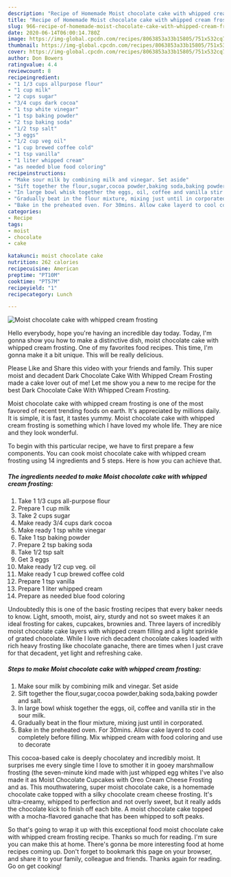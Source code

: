 ```yaml
---
description: "Recipe of Homemade Moist chocolate cake with whipped cream frosting"
title: "Recipe of Homemade Moist chocolate cake with whipped cream frosting"
slug: 966-recipe-of-homemade-moist-chocolate-cake-with-whipped-cream-frosting
date: 2020-06-14T06:00:14.780Z
image: https://img-global.cpcdn.com/recipes/8063853a33b15805/751x532cq70/moist-chocolate-cake-with-whipped-cream-frosting-recipe-main-photo.jpg
thumbnail: https://img-global.cpcdn.com/recipes/8063853a33b15805/751x532cq70/moist-chocolate-cake-with-whipped-cream-frosting-recipe-main-photo.jpg
cover: https://img-global.cpcdn.com/recipes/8063853a33b15805/751x532cq70/moist-chocolate-cake-with-whipped-cream-frosting-recipe-main-photo.jpg
author: Don Bowers
ratingvalue: 4.4
reviewcount: 8
recipeingredient:
- "1 1/3 cups allpurpose flour"
- "1 cup milk"
- "2 cups sugar"
- "3/4 cups dark cocoa"
- "1 tsp white vinegar"
- "1 tsp baking powder"
- "2 tsp baking soda"
- "1/2 tsp salt"
- "3 eggs"
- "1/2 cup veg oil"
- "1 cup brewed coffee cold"
- "1 tsp vanilla"
- "1 liter whipped cream"
- "as needed blue food coloring"
recipeinstructions:
- "Make sour milk by combining milk and vinegar. Set aside"
- "Sift together the flour,sugar,cocoa powder,baking soda,baking powder and salt."
- "In large bowl whisk together the eggs, oil, coffee and vanilla stir in the sour milk."
- "Gradually beat in the flour mixture, mixing just until in corporated."
- "Bake in the preheated oven. For 30mins. Allow cake layerd to cool completely before filling. Mix whipped cream with food coloring and use to decorate"
categories:
- Recipe
tags:
- moist
- chocolate
- cake

katakunci: moist chocolate cake 
nutrition: 262 calories
recipecuisine: American
preptime: "PT10M"
cooktime: "PT57M"
recipeyield: "1"
recipecategory: Lunch

---
```



![Moist chocolate cake with whipped cream frosting](https://img-global.cpcdn.com/recipes/8063853a33b15805/751x532cq70/moist-chocolate-cake-with-whipped-cream-frosting-recipe-main-photo.jpg)

Hello everybody, hope you're having an incredible day today. Today, I'm gonna show you how to make a distinctive dish, moist chocolate cake with whipped cream frosting. One of my favorites food recipes. This time, I'm gonna make it a bit unique. This will be really delicious.

Please Like and Share this video with your friends and family. This super moist and decadent Dark Chocolate Cake With Whipped Cream Frosting made a cake lover out of me! Let me show you a new to me recipe for the best Dark Chocolate Cake With Whipped Cream Frosting.

Moist chocolate cake with whipped cream frosting is one of the most favored of recent trending foods on earth. It's appreciated by millions daily. It is simple, it is fast, it tastes yummy. Moist chocolate cake with whipped cream frosting is something which I have loved my whole life. They are nice and they look wonderful.


To begin with this particular recipe, we have to first prepare a few components. You can cook moist chocolate cake with whipped cream frosting using 14 ingredients and 5 steps. Here is how you can achieve that.

<!--inarticleads1-->

##### The ingredients needed to make Moist chocolate cake with whipped cream frosting:

1. Take 1 1/3 cups all-purpose flour
1. Prepare 1 cup milk
1. Take 2 cups sugar
1. Make ready 3/4 cups dark cocoa
1. Make ready 1 tsp white vinegar
1. Take 1 tsp baking powder
1. Prepare 2 tsp baking soda
1. Take 1/2 tsp salt
1. Get 3 eggs
1. Make ready 1/2 cup veg. oil
1. Make ready 1 cup brewed coffee cold
1. Prepare 1 tsp vanilla
1. Prepare 1 liter whipped cream
1. Prepare as needed blue food coloring


Undoubtedly this is one of the basic frosting recipes that every baker needs to know. Light, smooth, moist, airy, sturdy and not so sweet makes it an ideal frosting for cakes, cupcakes, brownies and. Three layers of incredibly moist chocolate cake layers with whipped cream filling and a light sprinkle of grated chocolate. While I love rich decadent chocolate cakes loaded with rich heavy frosting like chocolate ganache, there are times when I just crave for that decadent, yet light and refreshing cake. 

<!--inarticleads2-->

##### Steps to make Moist chocolate cake with whipped cream frosting:

1. Make sour milk by combining milk and vinegar. Set aside
1. Sift together the flour,sugar,cocoa powder,baking soda,baking powder and salt.
1. In large bowl whisk together the eggs, oil, coffee and vanilla stir in the sour milk.
1. Gradually beat in the flour mixture, mixing just until in corporated.
1. Bake in the preheated oven. For 30mins. Allow cake layerd to cool completely before filling. Mix whipped cream with food coloring and use to decorate


This cocoa-based cake is deeply chocolatey and incredibly moist. It surprises me every single time I love to smother it in gooey marshmallow frosting (the seven-minute kind made with just whipped egg whites I&#39;ve also made it as Moist Chocolate Cupcakes with Oreo Cream Cheese Frosting and as. This mouthwatering, super moist chocolate cake, is a homemade chocolate cake topped with a silky chocolate cream cheese frosting. It&#39;s ultra-creamy, whipped to perfection and not overly sweet, but it really adds the chocolate kick to finish off each bite. A moist chocolate cake topped with a mocha-flavored ganache that has been whipped to soft peaks. 

So that's going to wrap it up with this exceptional food moist chocolate cake with whipped cream frosting recipe. Thanks so much for reading. I'm sure you can make this at home. There's gonna be more interesting food at home recipes coming up. Don't forget to bookmark this page on your browser, and share it to your family, colleague and friends. Thanks again for reading. Go on get cooking!

